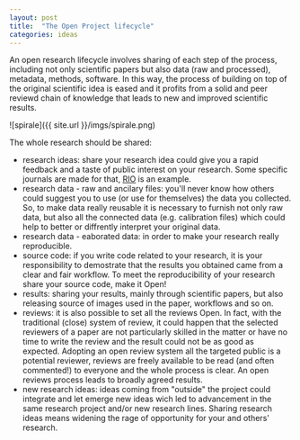 ```yaml
---
layout: post
title:  "The Open Project lifecycle"
categories: ideas
---
```

An open research lifecycle involves sharing of each step of the process, including not only scientific papers but also data (raw and processed), metadata, methods, software. In this way, the process of building on top of the original scientific idea is eased and it profits from a solid and peer reviewd chain of knowledge that leads to new and improved scientific results.

![spirale]({{ site.url }}/imgs/spirale.png)

The whole research should be shared: 
* research ideas: share your research idea could give you a rapid feedback and a taste of public interest on your research. Some specific journals are made for that, [RIO][rio] is an example.
* research data - raw and ancilary files: you'll never know how others could suggest you to use (or use for themselves) the data you collected. So, to make data really reusable it is necessary to furnish not only raw data, but also all the connected data (e.g. calibration files) which could help to better or diffrently interpret your original data.
* research data - eaborated data: in order to make your research really reproducible.
* source code: if you write code related to your research, it is your responsibility to demostrate that the results you obtained came from a clear and fair workflow. To meet the reproducibility of your research share your source code, make it Open!
* results: sharing your results, mainly through scientific papers, but also releasing source of images used in the paper, workflows and so on.
* reviews: it is also possible to set all the reviews Open. In fact, with the traditional (close) system of review, it could happen that the selected reviewers of a paper are not particularly skilled in the matter or have no time to write the review and the result could not be as good as expected. Adopting an open review system all the targeted public is a potential reviewer, reviews are freely available to be read (and often commented!) to everyone and the whole process is clear. An open reviews process leads to broadly agreed results.
* new research ideas: ideas coming from "outside" the project could integrate and let emerge new ideas wich led to advancement in the same research project and/or new research lines. Sharing research ideas means widening the rage of opportunity for your and others' research.


[rio]: http://riojournal.com/
